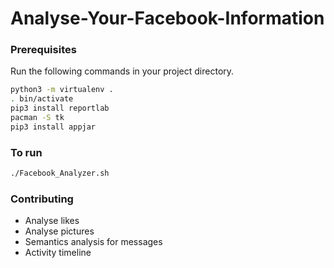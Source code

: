 # Analyse-Your-Facebook-Information

### Prerequisites

Run the following commands in your project directory.

```bash
python3 -m virtualenv .
. bin/activate
pip3 install reportlab
pacman -S tk
pip3 install appjar
```
### To run

```bash
./Facebook_Analyzer.sh
```

### Contributing

* Analyse likes
* Analyse pictures
* Semantics analysis for messages
* Activity timeline
